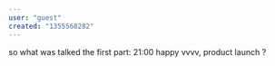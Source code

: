 ```yaml
---
user: "guest"
created: "1355568282"
---
```


so what was talked the first part: 21:00 happy vvvv, product launch ?
